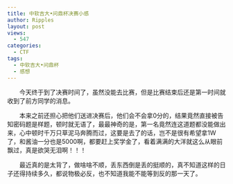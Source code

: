 ```yaml
---
title: 中软吉大•问鼎杯决赛小感
author: Ripples
layout: post
views:
  - 547
categories:
  - CTF
tags:
  - 中软吉大•问鼎杯
  - 感想
---
```

<p style="text-indent: 2em;">
  今天终于到了决赛时间了，虽然没能去比赛，但是比赛结束后还是第一时间就收到了前方同学的消息。
</p>

<!--more-->

<p style="text-indent: 2em;">
  本来之前还担心把他们送进决赛后，他们会不会拿0分的，结果竟然直接被告知密码题是样题，顿时就无语了，最最神奇的是，第一名竟然连这道题都没能做出来，心中顿时千万只草泥马奔腾而过，这要是去了的话，岂不是很有希望拿1W了，和酱油一分也是5000啊，都要赶上奖学金了，看着满满的大洋就这么从眼前飘过，真是欲哭无泪啊！！！
</p>

<p style="text-indent: 2em;">
  最近真的是太背了，做啥啥不顺，丢东西倒是丢的挺顺的，真不知道这样的日子还得持续多久，都说物极必反，也不知道我能不能等到反的那一天了。
</p>
